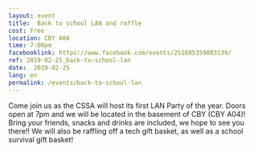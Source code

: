 ```yaml
---
layout: event
title:  Back to school LAN and raffle
cost: Free
location: CBY A04
time: 7:00pm
facebooklink: https://www.facebook.com/events/251605359083139/
ref: 2019-02-25_back-to-school-lan
date:  2019-02-25
lang: en
permalink: /events/back-to-school-lan
---
```


Come join us as the CSSA will host its first LAN Party of the year. Doors open at 7pm and we will be located in the basement of CBY (CBY A04)! Bring your friends, snacks and drinks are included, we hope to see you there!! We will also be raffling off a tech gift basket, as well as a school survival gift basket!
